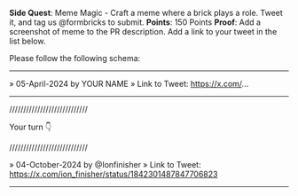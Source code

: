 **Side Quest**: Meme Magic - Craft a meme where a brick plays a role. Tweet it, and tag us @formbricks to submit.
**Points**: 150 Points
**Proof**: Add a screenshot of meme to the PR description. Add a link to your tweet in the list below.

Please follow the following schema:

---

» 05-April-2024 by YOUR NAME
» Link to Tweet: https://x.com/...

---

////////////////////////////

Your turn 👇

////////////////////////////

» 04-October-2024 by @Ionfinisher
» Link to Tweet: https://x.com/ion_finisher/status/1842301487847706823

---
